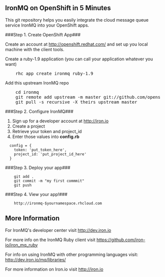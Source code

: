 
IronMQ on OpenShift in 5 Minutes
--------------------------------

This git repository helps you easily integrate the cloud message queue service IronMQ into your OpenShift apps.

###Step 1. Create OpenShift App###

Create an account at http://openshift.redhat.com/ and set up you local machine with the client tools.

Create a ruby-1.9 application (you can call your application whatever you want)
<pre>
    rhc app create ironmq ruby-1.9
</pre>
Add this upstream IronMQ repo
<pre>
    cd ironmq
    git remote add upstream -m master git://github.com/openshift-quickstart/ironmq-openshift-quickstart.git
    git pull -s recursive -X theirs upstream master
</pre>

###Step 2. Configure IronMQ###

1. Sign up for a developer account at http://iron.io
2. Create a project
3. Retrieve your token and project_id
4. Enter those values into <strong>config.rb</strong>

```
  config = {
    token: 'put_token_here',
    project_id: 'put_project_id_here'
  }
```

###Step 3. Deploy your app###

```
    git add .
    git commit -m "my first commmit"
    git push
```

###Step 4. View your app!###

```
    http://ironmq-$yournamespace.rhcloud.com
```


More Information
----------------------------

For IronMQ's developer center visit http://dev.iron.io

For more info on the IronMQ Ruby client visit https://github.com/iron-io/iron_mq_ruby

For info on using IronMQ with other programming languages visit: http://dev.iron.io/mq/libraries/

For more information on Iron.io visit http://iron.io